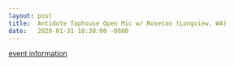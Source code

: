```yaml
---
layout: post
title:  Antidote Taphouse Open Mic w/ Rosetan (Longview, WA)
date:   2020-01-31 18:30:00 -0800
---
```


[event information](https://www.facebook.com/events/589259408533563/)
